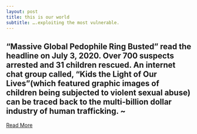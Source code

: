 ```yaml
---
layout: post
title: this is our world
subtitle: ….exploiting the most vulnerable.
---
```

## “Massive Global Pedophile Ring Busted” read the headline on July 3, 2020. Over 700 suspects arrested and 31 children rescued. An internet chat group called, “Kids the Light of Our Lives”(which featured graphic images of children being subjected to violent sexual abuse) can be traced back to the multi-billion dollar industry of human trafficking. ~
[Read More](https://medium.com/@sidmatata/what-are-we-9ee853c38d01?source=friends_link&sk=32b63c82cdf39f466e2f179368d39e2c)
